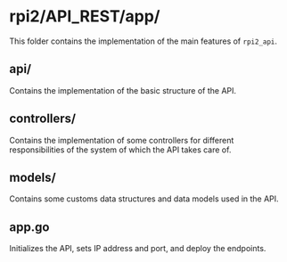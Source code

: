 # rpi2/API_REST/app/
This folder contains the implementation of the main features of `rpi2_api`.

## api/
Contains the implementation of the basic structure of the API.

## controllers/
Contains the implementation of some controllers for different responsibilities of the system of which the API takes care of.

## models/
Contains some customs data structures and data models used in the API.

## app.go
Initializes the API, sets IP address and port, and deploy the endpoints.